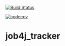 [![Build Status](https://travis-ci.com/givann/job4j_tracker.svg?branch=master)](https://travis-ci.com/givann/job4j_tracker)

[![codecov](https://codecov.io/gh/givann/job4j_tracker/branch/master/graph/badge.svg?token=IHZ77MOUC8)](undefined)

# job4j_tracker